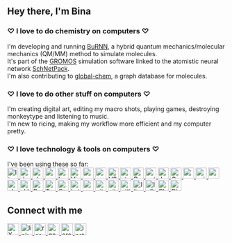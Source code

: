 ## Hey there, I'm Bina

### ♡ I love to do chemistry on computers ♡

I'm developing and running [BuRNN](https://pubs.acs.org/doi/full/10.1021/acs.jpclett.2c00654), a hybrid quantum mechanics/molecular mechanics (QM/MM) method to simulate molecules. \
It's part of the [GROMOS](https://github.com/biomos) simulation software linked to the atomistic neural network [SchNetPack](https://github.com/atomistic-machine-learning/schnetpack). \
I'm also contributing to [global-chem](https://github.com/Sulstice/global-chem), a graph database for molecules.


### ♡ I love to do other stuff on computers ♡

I'm creating digital art, editing my macro shots, playing games, destroying monkeytype and listening to music. \
I'm new to ricing, making my workflow more efficient and my computer pretty.


### ♡ I love technology & tools on computers ♡

I've been using these so far: \
<a href="https://www.linux.org/" target="_blank"><img src="https://img.shields.io/badge/Linux-FCC624?style=for-the-badge&logo=linux&logoColor=black" alt="linux" height="25" />
<a href="https://www.debian.org/" target="_blank"><img src="https://img.shields.io/badge/Debian-A81D33?style=for-the-badge&logo=debian&logoColor=white" alt="debian" height="25" />
<a href="https://ubuntu.com/" target="_blank"><img src="https://img.shields.io/badge/Ubuntu-E95420?style=for-the-badge&logo=ubuntu&logoColor=white" alt="ubuntu" height="25" />
<a href="https://www.apple.com/macos/" target="_blank"><img src="https://img.shields.io/badge/mac%20os-000000?style=for-the-badge&logo=apple&logoColor=white" alt="mac" height="25" />
<a href="https://www.gnu.org/software/bash/" target="_blank"><img src="https://img.shields.io/badge/GNU%20Bash-4EAA25?style=for-the-badge&logo=GNU%20Bash&logoColor=white" alt="bash" height="25" />
<a href="https://www.vim.org/" target="_blank"><img src="https://img.shields.io/badge/VIM-%2311AB00.svg?&style=for-the-badge&logo=vim&logoColor=white" alt="Vim" height="25" />
<a href="https://neovim.io" target="_blank"><img src="https://img.shields.io/badge/NeoVim-%2357A143.svg?&style=for-the-badge&logo=neovim&logoColor=white" alt="neovim" height="25" />
<a href="https://www.gnu.org/software/emacs/" target="_blank"><img src="https://img.shields.io/badge/Emacs-%237F5AB6.svg?&style=for-the-badge&logo=gnu-emacs&logoColor=white" alt="emacs" height="25" />
<a href="https://code.visualstudio.com/" target="_blank"><img src="https://img.shields.io/badge/VSCode-0078D4?style=for-the-badge&logo=visual%20studio%20code&logoColor=white" alt="VSCode" height="25" />
<a href="https://atom-editor.cc" target="_blank"><img src="https://img.shields.io/badge/Atom-66595C?style=for-the-badge&logo=Atom&logoColor=white" alt="atom" height="25" />
<a href="https://www.r-project.org" target="_blank"><img src="https://img.shields.io/badge/R-276DC3?style=for-the-badge&logo=r&logoColor=white" alt="R" height="25" />
<a href="https://www.python.org/" target="_blank"><img src="https://img.shields.io/badge/Python-FFD43B?style=for-the-badge&logo=python&logoColor=black" alt="python" height="25" />
<a href="https://jupyter.org/" target="_blank"><img src="https://img.shields.io/badge/Jupyter-F37626.svg?&style=for-the-badge&logo=Jupyter&logoColor=white" alt="Jupyter" height="25" />
<a href="https://docs.conda.io/" target="_blank"><img src="https://img.shields.io/badge/conda-342B029.svg?&style=for-the-badge&logo=anaconda&logoColor=white" alt="Conda" height="25" />
<a href="https://numpy.org" target="_blank"><img src="https://img.shields.io/badge/Numpy-777BB4?style=for-the-badge&logo=numpy&logoColor=white" alt="numpy" height="25" />
<a href="https://scipy.org" target="_blank"><img src="https://img.shields.io/badge/SciPy-654FF0?style=for-the-badge&logo=SciPy&logoColor=white" alt="scipy" height="25" />
<a href="https://pandas.pydata.org" target="_blank"><img src="https://img.shields.io/badge/Pandas-2C2D72?style=for-the-badge&logo=pandas&logoColor=white" alt="pandas" height="25" />
<a href="https://plotly.com" target="_blank"><img src="https://img.shields.io/badge/Plotly-239120?style=for-the-badge&logo=plotly&logoColor=white" alt="plotly" height="25" />
<a href="https://scikit-learn.org/" target="_blank"><img src="https://img.shields.io/badge/scikit_learn-F7931E?style=for-the-badge&logo=scikit-learn&logoColor=white" alt="sklearn" height="25" />
<a href="https://pytorch.org/" target="_blank"><img src="https://img.shields.io/badge/PyTorch-EE4C2C?style=for-the-badge&logo=pytorch&logoColor=white" alt="Pytorch" height="25" />
<a href="https://www.tensorflow.org" target="_blank"><img src="https://img.shields.io/badge/TensorFlow-FF6F00?style=for-the-badge&logo=tensorflow&logoColor=white" alt="Tensorflow" height="25" />
<a href="https://www.cplusplus.com/" target="_blank"><img src="https://img.shields.io/badge/C%2B%2B-00599C?style=for-the-badge&logo=c%2B%2B&logoColor=white" alt="C++" height="25" />
<a href="https://www.latex-project.org/" target="_blank"><img src="https://img.shields.io/badge/LaTeX-47A141?style=for-the-badge&logo=LaTeX&logoColor=white" alt="Latex" height="25" />
<a href="https://www.overleaf.com/" target="_blank"><img src="https://img.shields.io/badge/Overleaf-47A141?style=for-the-badge&logo=Overleaf&logoColor=white" alt="overleaf" height="25" />
<a href="https://git-scm.com/" target="_blank"><img src="https://img.shields.io/badge/GIT-E44C30?style=for-the-badge&logo=git&logoColor=white" alt="git" height="25" />
<a href="https://github.com/" target="_blank"><img src="https://img.shields.io/badge/GitHub-100000?style=for-the-badge&logo=github&logoColor=white" alt="github" height="25" />
<a href="https://about.gitlab.com/" target="_blank"><img src="https://img.shields.io/badge/GitLab-330F63?style=for-the-badge&logo=gitlab&logoColor=white" alt="gitlab" height="25" />
<a href="https://www.adobe.com/products/illustrator" target="_blank"><img src="https://img.shields.io/badge/Adobe%20Illustrator-FF9A00?style=for-the-badge&logo=adobe%20illustrator&logoColor=white" alt="Illustrator" height="25" />
<a href="https://www.adobe.com/products/indesign" target="_blank"><img src="https://img.shields.io/badge/Adobe%20InDesign-FF3366?style=for-the-badge&logo=Adobe%20InDesign&logoColor=white" alt="InDesign" height="25" />
<a href="https://www.adobe.com/products/photoshop" target="_blank"><img src="https://img.shields.io/badge/Adobe%20Photoshop-31A8FF?style=for-the-badge&logo=Adobe%20Photoshop&logoColor=black" alt="Photoshop" height="25" />
<a href="https://www.blender.org/" target="_blank"><img src="https://img.shields.io/badge/blender-%23F5792A.svg?style=for-the-badge&logo=blender&logoColor=white" alt="Blender" height="25" />
</a>  

  
## Connect with me

<a href="https://twitter.com/BettinaLier" target="_blank"><img src="https://img.shields.io/badge/X-000000?style=for-the-badge&logo=x&logoColor=white" alt="X" height="27" />
<a href="https://linkedin.com/in/bettinalier" target="_blank"><img src="https://img.shields.io/badge/linkedin-%231E77B5.svg?&style=for-the-badge&logo=linkedin&logoColor=white" alt="linkedin" height="27" />
 <a href="https://www.researchgate.net/profile/Bettina-Lier" target="_blank"><img src="https://img.shields.io/badge/Research_Gate-00CCBB.svg?&style=for-the-badge&logo=ResearchGate&logoColor=white" alt="researchgate" height="27" />
<a href="https://scholar.google.com/citations?user=9w6-cvsAAAAJ&hl=de&oi=ao" target="_blank"><img src="https://img.shields.io/badge/Google_Scholar-4285F4?style=for-the-badge&logo=google-scholar&logoColor=white" alt="google scholar" height="27" />
<a href="https://orcid.org/my-orcid?orcid=0000-0002-8032-0084" target="_blank"><img src="https://img.shields.io/badge/orcid-A6CE39?style=for-the-badge&logo=orcid&logoColor=white" alt="orcid" height="27" />
<a href="https://instagram.com/bina.naturina" target="_blank"><img src="https://img.shields.io/badge/Instagram-E4405F?style=for-the-badge&logo=instagram&logoColor=white" alt="instagram" height="27" />
</a> 



<!---
LierB/LierB is a ✨ special ✨ repository because its `README.md` (this file) appears on your GitHub profile.
You can click the Preview link to take a look at your changes.
--->
